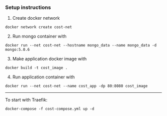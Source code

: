 ### Setup instructions
1. Create docker network
```commandline
docker network create cost-net
```

2. Run mongo container with
```commandline
docker run --net cost-net --hostname mongo_data --name mongo_data -d mongo:5.0.6
```

3. Make application docker image with
```commandline
docker build -t cost_image .
```

4. Run application container with
```commandline
docker run --net cost-net --name cost_app -dp 80:8080 cost_image
```

<hr>

To start with Traefik:
```commandline
docker-compose -f cost-compose.yml up -d
```